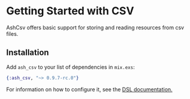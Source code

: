 # Getting Started with CSV

AshCsv offers basic support for storing and reading resources from csv files.

## Installation

Add `ash_csv` to your list of dependencies in `mix.exs`:

```elixir
{:ash_csv, "~> 0.9.7-rc.0"}
```

For information on how to configure it, see the [DSL documentation.](/documentation/dsls/DSL:-AshCsv.DataLayer.md)
